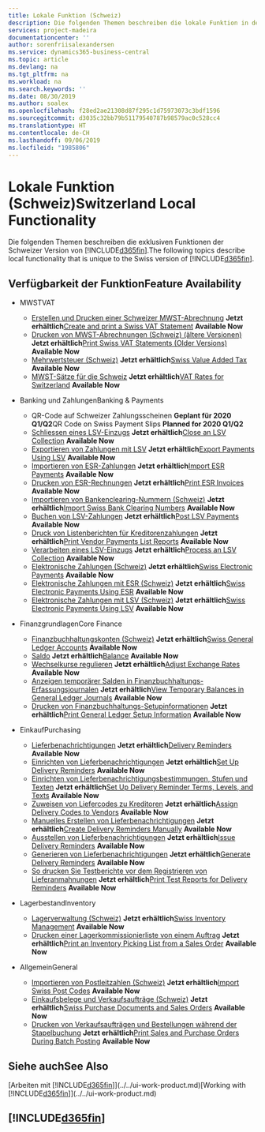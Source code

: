```yaml
---
title: Lokale Funktion (Schweiz)
description: Die folgenden Themen beschreiben die lokale Funktion in der Schweizer Version von Business Central.
services: project-madeira
documentationcenter: ''
author: sorenfriisalexandersen
ms.service: dynamics365-business-central
ms.topic: article
ms.devlang: na
ms.tgt_pltfrm: na
ms.workload: na
ms.search.keywords: ''
ms.date: 08/30/2019
ms.author: soalex
ms.openlocfilehash: f28ed2ae21308d87f295c1d75973073c3bdf1596
ms.sourcegitcommit: d3035c32bb79b51179540787b98579ac0c528cc4
ms.translationtype: HT
ms.contentlocale: de-CH
ms.lasthandoff: 09/06/2019
ms.locfileid: "1985806"
---
```

# <a name="switzerland-local-functionality"></a><span data-ttu-id="b98dd-103">Lokale Funktion (Schweiz)</span><span class="sxs-lookup"><span data-stu-id="b98dd-103">Switzerland Local Functionality</span></span>
<span data-ttu-id="b98dd-104">Die folgenden Themen beschreiben die exklusiven Funktionen der Schweizer Version von [!INCLUDE[d365fin](../../includes/d365fin_md.md)].</span><span class="sxs-lookup"><span data-stu-id="b98dd-104">The following topics describe local functionality that is unique to the Swiss version of [!INCLUDE[d365fin](../../includes/d365fin_md.md)].</span></span>  

## <a name="feature-availability"></a><span data-ttu-id="b98dd-105">Verfügbarkeit der Funktion</span><span class="sxs-lookup"><span data-stu-id="b98dd-105">Feature Availability</span></span>

* <span data-ttu-id="b98dd-106">MWST</span><span class="sxs-lookup"><span data-stu-id="b98dd-106">VAT</span></span>
    * <span data-ttu-id="b98dd-107">[Erstellen und Drucken einer Schweizer MWST-Abrechnung](how-to-create-and-print-a-swiss-vat-statement.md) **Jetzt erhältlich**</span><span class="sxs-lookup"><span data-stu-id="b98dd-107">[Create and print a Swiss VAT Statement](how-to-create-and-print-a-swiss-vat-statement.md) **Available Now**</span></span>
    * <span data-ttu-id="b98dd-108">[Drucken von MWST-Abrechnungen (Schweiz) (ältere Versionen)](how-to-print-swiss-vat-statements-older-version-.md) **Jetzt erhältlich**</span><span class="sxs-lookup"><span data-stu-id="b98dd-108">[Print Swiss VAT Statements (Older Versions)](how-to-print-swiss-vat-statements-older-version-.md) **Available Now**</span></span>
    * <span data-ttu-id="b98dd-109">[Mehrwertsteuer (Schweiz)](swiss-value-added-tax.md) **Jetzt erhältlich**</span><span class="sxs-lookup"><span data-stu-id="b98dd-109">[Swiss Value Added Tax](swiss-value-added-tax.md) **Available Now**</span></span>
    * <span data-ttu-id="b98dd-110">[MWST-Sätze für die Schweiz](vat-rates-for-switzerland.md) **Jetzt erhältlich**</span><span class="sxs-lookup"><span data-stu-id="b98dd-110">[VAT Rates for Switzerland](vat-rates-for-switzerland.md) **Available Now**</span></span>

* <span data-ttu-id="b98dd-111">Banking und Zahlungen</span><span class="sxs-lookup"><span data-stu-id="b98dd-111">Banking & Payments</span></span>
    * <span data-ttu-id="b98dd-112">QR-Code auf Schweizer Zahlungsscheinen **Geplant für 2020 Q1/Q2**</span><span class="sxs-lookup"><span data-stu-id="b98dd-112">QR Code on Swiss Payment Slips **Planned for 2020 Q1/Q2**</span></span>
    * <span data-ttu-id="b98dd-113">[Schliessen eines LSV-Einzugs](how-to-close-an-lsv-collection.md) **Jetzt erhältlich**</span><span class="sxs-lookup"><span data-stu-id="b98dd-113">[Close an LSV Collection](how-to-close-an-lsv-collection.md) **Available Now**</span></span>
    * <span data-ttu-id="b98dd-114">[Exportieren von Zahlungen mit LSV](how-to-export-payments-using-lsv.md) **Jetzt erhältlich**</span><span class="sxs-lookup"><span data-stu-id="b98dd-114">[Export Payments Using LSV](how-to-export-payments-using-lsv.md) **Available Now**</span></span>
    * <span data-ttu-id="b98dd-115">[Importieren von ESR-Zahlungen](how-to-import-esr-payments.md) **Jetzt erhältlich**</span><span class="sxs-lookup"><span data-stu-id="b98dd-115">[Import ESR Payments](how-to-import-esr-payments.md) **Available Now**</span></span>
    * <span data-ttu-id="b98dd-116">[Drucken von ESR-Rechnungen](how-to-print-esr-invoices.md) **Jetzt erhältlich**</span><span class="sxs-lookup"><span data-stu-id="b98dd-116">[Print ESR Invoices](how-to-print-esr-invoices.md) **Available Now**</span></span>
    * <span data-ttu-id="b98dd-117">[Importieren von Bankenclearing-Nummern (Schweiz)](how-to-import-swiss-bank-clearing-numbers.md) **Jetzt erhältlich**</span><span class="sxs-lookup"><span data-stu-id="b98dd-117">[Import Swiss Bank Clearing Numbers](how-to-import-swiss-bank-clearing-numbers.md) **Available Now**</span></span>
    * <span data-ttu-id="b98dd-118">[Buchen von LSV-Zahlungen](how-to-post-lsv-payments.md) **Jetzt erhältlich**</span><span class="sxs-lookup"><span data-stu-id="b98dd-118">[Post LSV Payments](how-to-post-lsv-payments.md) **Available Now**</span></span>
    * <span data-ttu-id="b98dd-119">[Druck von Listenberichten für Kreditorenzahlungen](how-to-print-vendor-payments-list-reports.md) **Jetzt erhältlich**</span><span class="sxs-lookup"><span data-stu-id="b98dd-119">[Print Vendor Payments List Reports](how-to-print-vendor-payments-list-reports.md) **Available Now**</span></span>
    * <span data-ttu-id="b98dd-120">[Verarbeiten eines LSV-Einzugs](how-to-process-an-lsv-collection.md) **Jetzt erhältlich**</span><span class="sxs-lookup"><span data-stu-id="b98dd-120">[Process an LSV Collection](how-to-process-an-lsv-collection.md) **Available Now**</span></span>
    * <span data-ttu-id="b98dd-121">[Elektronische Zahlungen (Schweiz)](swiss-electronic-payments.md) **Jetzt erhältlich**</span><span class="sxs-lookup"><span data-stu-id="b98dd-121">[Swiss Electronic Payments](swiss-electronic-payments.md) **Available Now**</span></span>
    * <span data-ttu-id="b98dd-122">[Elektronische Zahlungen mit ESR (Schweiz)](swiss-electronic-payments-using-esr.md) **Jetzt erhältlich**</span><span class="sxs-lookup"><span data-stu-id="b98dd-122">[Swiss Electronic Payments Using ESR](swiss-electronic-payments-using-esr.md) **Available Now**</span></span>
    * <span data-ttu-id="b98dd-123">[Elektronische Zahlungen mit LSV (Schweiz)](swiss-electronic-payments-using-lsv-.md) **Jetzt erhältlich**</span><span class="sxs-lookup"><span data-stu-id="b98dd-123">[Swiss Electronic Payments Using LSV](swiss-electronic-payments-using-lsv-.md) **Available Now**</span></span>

* <span data-ttu-id="b98dd-124">Finanzgrundlagen</span><span class="sxs-lookup"><span data-stu-id="b98dd-124">Core Finance</span></span>
    * <span data-ttu-id="b98dd-125">[Finanzbuchhaltungskonten (Schweiz)](swiss-general-ledger-accounts.md) **Jetzt erhältlich**</span><span class="sxs-lookup"><span data-stu-id="b98dd-125">[Swiss General Ledger Accounts](swiss-general-ledger-accounts.md) **Available Now**</span></span>
    * <span data-ttu-id="b98dd-126">[Saldo](balance.md) **Jetzt erhältlich**</span><span class="sxs-lookup"><span data-stu-id="b98dd-126">[Balance](balance.md) **Available Now**</span></span>
    * <span data-ttu-id="b98dd-127">[Wechselkurse regulieren](how-to-adjust-exchange-rates.md) **Jetzt erhältlich**</span><span class="sxs-lookup"><span data-stu-id="b98dd-127">[Adjust Exchange Rates](how-to-adjust-exchange-rates.md) **Available Now**</span></span>
    * <span data-ttu-id="b98dd-128">[Anzeigen temporärer Salden in Finanzbuchhaltungs-Erfassungsjournalen](how-to-view-temporary-balances-in-general-ledger-journals.md) **Jetzt erhältlich**</span><span class="sxs-lookup"><span data-stu-id="b98dd-128">[View Temporary Balances in General Ledger Journals](how-to-view-temporary-balances-in-general-ledger-journals.md) **Available Now**</span></span>
    * <span data-ttu-id="b98dd-129">[Drucken von Finanzbuchhaltungs-Setupinformationen](how-to-print-general-ledger-setup-information.md) **Jetzt erhältlich**</span><span class="sxs-lookup"><span data-stu-id="b98dd-129">[Print General Ledger Setup Information](how-to-print-general-ledger-setup-information.md) **Available Now**</span></span>

* <span data-ttu-id="b98dd-130">Einkauf</span><span class="sxs-lookup"><span data-stu-id="b98dd-130">Purchasing</span></span>
    * <span data-ttu-id="b98dd-131">[Lieferbenachrichtigungen](delivery-reminders.md) **Jetzt erhältlich**</span><span class="sxs-lookup"><span data-stu-id="b98dd-131">[Delivery Reminders](delivery-reminders.md) **Available Now**</span></span>
    * <span data-ttu-id="b98dd-132">[Einrichten von Lieferbenachrichtigungen](how-to-set-up-delivery-reminders.md) **Jetzt erhältlich**</span><span class="sxs-lookup"><span data-stu-id="b98dd-132">[Set Up Delivery Reminders](how-to-set-up-delivery-reminders.md) **Available Now**</span></span>
    * <span data-ttu-id="b98dd-133">[Einrichten von Lieferbenachrichtigungsbestimmungen, Stufen und Texten](how-to-set-up-delivery-reminder-terms-levels-and-text.md) **Jetzt erhältlich**</span><span class="sxs-lookup"><span data-stu-id="b98dd-133">[Set Up Delivery Reminder Terms, Levels, and Texts](how-to-set-up-delivery-reminder-terms-levels-and-text.md) **Available Now**</span></span>
    * <span data-ttu-id="b98dd-134">[Zuweisen von Liefercodes zu Kreditoren](how-to-assign-delivery-reminder-codes-to-vendors.md) **Jetzt erhältlich**</span><span class="sxs-lookup"><span data-stu-id="b98dd-134">[Assign Delivery Codes to Vendors](how-to-assign-delivery-reminder-codes-to-vendors.md) **Available Now**</span></span>
    * <span data-ttu-id="b98dd-135">[Manuelles Erstellen von Lieferbenachrichtigungen](how-to-create-delivery-reminders-manually.md) **Jetzt erhältlich**</span><span class="sxs-lookup"><span data-stu-id="b98dd-135">[Create Delivery Reminders Manually](how-to-create-delivery-reminders-manually.md) **Available Now**</span></span>
    * <span data-ttu-id="b98dd-136">[Ausstellen von Lieferbenachrichtigungen](how-to-issue-delivery-reminders.md) **Jetzt erhältlich**</span><span class="sxs-lookup"><span data-stu-id="b98dd-136">[Issue Delivery Reminders](how-to-issue-delivery-reminders.md) **Available Now**</span></span>
    * <span data-ttu-id="b98dd-137">[Generieren von Lieferbenachrichtigungen](how-to-generate-delivery-reminders.md) **Jetzt erhältlich**</span><span class="sxs-lookup"><span data-stu-id="b98dd-137">[Generate Delivery Reminders](how-to-generate-delivery-reminders.md) **Available Now**</span></span>
    * <span data-ttu-id="b98dd-138">[So drucken Sie Testberichte vor dem Registrieren von Lieferanmahnungen](how-to-print-test-reports-for-delivery-reminders.md) **Jetzt erhältlich**</span><span class="sxs-lookup"><span data-stu-id="b98dd-138">[Print Test Reports for Delivery Reminders](how-to-print-test-reports-for-delivery-reminders.md) **Available Now**</span></span>

* <span data-ttu-id="b98dd-139">Lagerbestand</span><span class="sxs-lookup"><span data-stu-id="b98dd-139">Inventory</span></span>
    * <span data-ttu-id="b98dd-140">[Lagerverwaltung (Schweiz)](swiss-inventory-management.md) **Jetzt erhältlich**</span><span class="sxs-lookup"><span data-stu-id="b98dd-140">[Swiss Inventory Management](swiss-inventory-management.md) **Available Now**</span></span>
    * <span data-ttu-id="b98dd-141">[Drucken einer Lagerkommissionierliste von einem Auftrag](how-to-print-an-inventory-picking-list-from-a-sales-order.md) **Jetzt erhältlich**</span><span class="sxs-lookup"><span data-stu-id="b98dd-141">[Print an Inventory Picking List from a Sales Order](how-to-print-an-inventory-picking-list-from-a-sales-order.md) **Available Now**</span></span>

* <span data-ttu-id="b98dd-142">Allgemein</span><span class="sxs-lookup"><span data-stu-id="b98dd-142">General</span></span>    
    * <span data-ttu-id="b98dd-143">[Importieren von Postleitzahlen (Schweiz)](how-to-import-swiss-post-codes.md) **Jetzt erhältlich**</span><span class="sxs-lookup"><span data-stu-id="b98dd-143">[Import Swiss Post Codes](how-to-import-swiss-post-codes.md) **Available Now**</span></span>
    * <span data-ttu-id="b98dd-144">[Einkaufsbelege und Verkaufsaufträge (Schweiz)](swiss-purchase-documents-and-sales-documents.md) **Jetzt erhältlich**</span><span class="sxs-lookup"><span data-stu-id="b98dd-144">[Swiss Purchase Documents and Sales Orders](swiss-purchase-documents-and-sales-documents.md) **Available Now**</span></span>
    * <span data-ttu-id="b98dd-145">[Drucken von Verkaufsaufträgen und Bestellungen während der Stapelbuchung](how-to-print-sales-and-purchase-orders-during-batch-posting.md) **Jetzt erhältlich**</span><span class="sxs-lookup"><span data-stu-id="b98dd-145">[Print Sales and Purchase Orders During Batch Posting](how-to-print-sales-and-purchase-orders-during-batch-posting.md) **Available Now**</span></span>

## <a name="see-also"></a><span data-ttu-id="b98dd-146">Siehe auch</span><span class="sxs-lookup"><span data-stu-id="b98dd-146">See Also</span></span>
<span data-ttu-id="b98dd-147">[Arbeiten mit [!INCLUDE[d365fin](../../includes/d365fin_md.md)]](../../ui-work-product.md)</span><span class="sxs-lookup"><span data-stu-id="b98dd-147">[Working with [!INCLUDE[d365fin](../../includes/d365fin_md.md)]](../../ui-work-product.md)</span></span>

## [!INCLUDE[d365fin](../../includes/free_trial_md.md)]  
